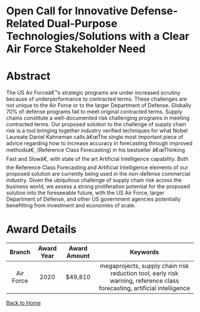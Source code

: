 
Open Call for Innovative Defense-Related Dual-Purpose Technologies/Solutions with a Clear Air Force Stakeholder Need
====================================================================================================================

# Abstract


The US Air Forceâ€™s strategic programs are under increased scrutiny because of underperformance to contracted terms. These challenges are not unique to the Air Force or to the larger Department of Defense. Globally 70% of defense programs fail to meet original contracted terms. Supply chains constitute a well-documented risk challenging programs in meeting contracted terms. Our proposed solution to the challenge of supply chain risk is a tool bringing together industry verified techniques for what Nobel Laureate Daniel Kahneman calls â€œThe single most important piece of advice regarding how to increase accuracy in forecasting through improved methodsâ€, (Reference Class Forecasting) in his bestseller â€œThinking Fast and Slowâ€, with state of the art Artificial Intelligence capability. Both the Reference Class Forecasting and Artificial Intelligence elements of our proposed solution are currently being used in the non-defense commercial industry. Given the ubiquitous challenge of supply chain risk across the business world, we assess a strong proliferation potential for the proposed solution into the foreseeable future, with the US Air Force, larger Department of Defense, and other US government agencies potentially benefitting from investment and economies of scale.  

# Award Details

|Branch|Award Year|Award Amount|Keywords|
| :---: | :---: | :---: | :---: |
|Air Force|2020|$49,810|megaprojects, supply chain risk reduction tool, early risk warning, reference class forecasting, artificial intelligence|
  
  


[Back to Home](https://github.com/chrischow/dod_sbir_awards/DJ/#1692)